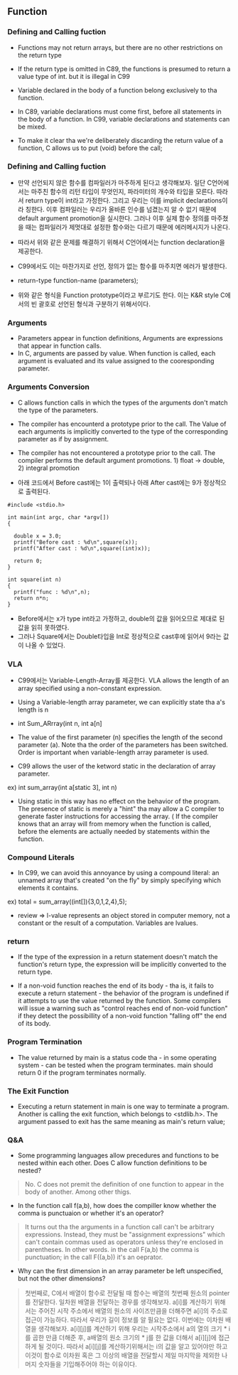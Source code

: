 ## Function ##

### Defining and Calling fuction ###

   - Functions may not return arrays, but there are no other restrictions on the return type
    
   - If the return type is omitted in C89, the functions is presumed to return a value type of int. but it is illegal in C99

   - Variable declared in the body of a function belong exclusively to tha function.

   - In C89, variable declarations must come first, before all statements in the body of a function. In C99, variable declarations and statements can be mixed.

   - To make it clear tha we're deliberately discarding the return value of a function, C allows us to put (void) before the call;

### Defining and Calling fuction ###

   - 만약 선언되지 않은 함수를 컴파일러가 마주하게 된다고 생각해보자. 일단 C언어에서는 마주친 함수의 리턴 타입이 무엇인지, 파라미터의 개수와 타입을 모른다. 따라서 return type이 int라고 가정한다. 그리고 우리는 이를 implicit declarations이라 칭한다. 이후 컴파일러는 우리가 올바른 인수를 넘겼는지 알 수 없기 때문에 default argument promotion을 실시한다. 그러나 이후 실제 함수 정의를 마주쳤을 때는 컴파일러가 제멋대로 설정한 함수와는 다르기 때문에 에러메시지가 나온다.

   - 따라서 위와 같은 문제를 해결하기 위해서 C언어에서는 function declaration을 제공한다.

   - C99에서도 이는 마찬가지로 선언, 정의가 없는 함수를 마주치면 에러가 발생한다.

   - return-type function-name (parameters);

   - 위와 같은 형식을 Function prototype이라고 부르기도 한다. 이는 K&R style C에서의 빈 괄호로 선언된 형식과 구분하기 위해서이다.

### Arguments ###

   - Parameters appear in function definitions, Arguments are expressions that appear in function calls.
   - In C, arguments are passed by value. When function is called, each argument is evaluated and its value assigned to the cooresponding parameter.
    

### Arguments Conversion ###

   - C allows function calls in which the types of the arguments don't match the type of the parameters.
   - The compiler has encounterd a prototype prior to the call. The Value of each arguments is implicitly converted to the type of the corresponding parameter as if by assignment.

   - The compiler has not encountered a prototype prior to the call. The compiler performs the default argument promotions. 1) float -> double, 2) integral promotion


   - 아래 코드에서 Before cast에는 1이 출력되나 아래 After cast에는 9가 정상적으로 출력된다. 


```
#include <stdio.h>

int main(int argc, char *argv[])
{
  
  double x = 3.0;
  printf("Before cast : %d\n",square(x));
  printf("After cast : %d\n",square((int)x));
  
  return 0;
}

int square(int n)
{
  printf("func : %d\n",n);
  return n*n;
}
``` 
  - Before에서는 x가 type int라고 가정하고, double의 값을 읽어오므로 제대로 된 값을 읽히 못하였다.
  - 그러나 Square에서는 Double타입을 Int로 정상적으로 cast후에 읽어서 9라는 값이 나올 수 있었다.

### VLA ###

   - C99에서는 Variable-Length-Array를 제공한다. VLA allows the length of an array specified using a non-constant expression.

   - Using a Variable-length array parameter, we can explicitly state tha a's length is n

   - int Sum_ARrray(int n, int a[n]

   - The value of the first parameter (n) specifies the length of the second parameter (a). Note tha the order of the parameters has been switched. Order is important when variable-length array parameter is used.

   - C99 allows the user of the ketword static in the declaration of array parameter.

   ex) int sum_array(int a[static 3], int n)

   - Using static in this way has no effect on the behavior of the program. The presence of static is merely a "hint" tha may allow a C compiler to generate faster instructions for accessing the array. ( If the compiler knows that an array will from memory when the function is called, before the elements are actually needed by statements within the function.

### Compound Literals ###

   - In C99, we can avoid this annoyance by using a compound literal: an unnamed array that's created "on the fly" by simply specifying which elements it contains.

   ex) total = sum_array((int[]){3,0,1,2,4},5);

   - review => l-value represents an object stored in computer memory, not a constant or the result of a computation. Variables are lvalues.


### return ###

   - If the type of the expression in a return statement doesn't match the function's return type, the expression will be implicitly converted to the return type.

   - If a non-void function reaches the end of its body - tha is, it fails to execute a return statement - the behavior of the program is undefined if it attempts to use the value returned by the function. Some compilers will issue a warning such as "control reaches end of non-void function" if they detect the possibillity of a non-void function "falling off" the end of its body.

### Program Termination ###

   - The value returned by main is a status code tha - in some operating system - can be tested when the program terminates. main should return 0 if the program terminates normally.

### The Exit Function ###

   - Executing a return statement in main is one way to terminate a program. Another is calling the exit function, which belongs to <stdlib.h>. The argument passed to exit has the same meaning as main's return value;

### Q&A ###

   - Some programming languages allow precedures and functions to be nested within each other. Does C allow function definitions to be nested?

   > No. C does not premit the definition of one function to appear in the body of another. Among other thigs.

   - In the function call f(a,b), how does the compiller know whether the comma is punctuaion or whether it's an operator?

   > It turns out tha the arguments in a function call can't be arbitrary expressions. Instead, they must be "assignment expressions" which can't contain commas used as operators unless they're enclosed in parentheses. In other words. in the call F(a,b) the comma is punctuation; in the call F((a,b)) it's an oeprator.


   - Why can the first dimension in an array parameter be left unspecified, but not the other dimensions?
   > 첫번째로, C에서 배열이 함수로 전달될 때 함수는 배열의 첫번째 원소의 pointer를 전달한다.
     일차원 배열을 전달하는 경우를 생각해보자. a[i]를 계산하기 위해서는 주어진 시작 주소에서 배열의 원소의 사이즈만큼을 더해주면 a[i]의 주소로 접근이 가능하다. 따라서 우리가 길이 정보를 알 필요는 없다.
     이번에는 이차원 배열을 생각해보자. a[i][j]를 계산하기 위해 우리는 시작주소에서 a의 열의 크기 * i를 곱한 만큼 더해준 후, a배열의 원소 크기의 * j를 한 값을 더해서 a[i][j]에 접근하게 될 것이다. 따라서 a[i][j]를 계산하기위해서는 i의 값을 알고 있어야만 하고 이것이 함수로 이차원 혹은 그 이상의 배열을 전달할시 제일 마지막을 제외한 나머지 숫자들을 기입해주어야 하는 이유이다.